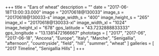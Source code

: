 +++
title = "Ears of wheat"
description = ""
date = "2017-06-18T13:00:33.000"
image = "20170618@130033"
image_s = "20170618@130033-s"
image_width_s = "400"
image_height_s = "265"
image_xl = "20170618@130033-xl"
image_width_xl = "1024"
image_height_xl = "678"
gps_latitude = "43.7232888833333"
gps_longitude = "13.1381472166667"
phototags = [ "2017", "2017-06", "2017-06-18", "Ancona", "Europe", "Italy", "Marche", "Senigallia", "afternoon", "countryside", "field", "hill", "summer", "wheat" ]
galleries = [ "2017 Timeline", "Senigallia Hills" ]
+++
